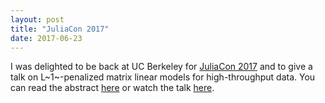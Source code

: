 ```yaml
---
layout: post
title: "JuliaCon 2017"
date: 2017-06-23
---
```


I was delighted to be back at UC Berkeley for [JuliaCon 2017](http://juliacon.org/2017/) and to give a talk on L~1~-penalized matrix linear models for high-throughput data. You can read the abstract [here](https://juliacon2017.sched.com/event/At3e/l1-penalized-matrix-linear-models-for-high-throughput-data) or watch the talk [here](https://www.youtube.com/watch?v=LbWMmxMiZFQ).  